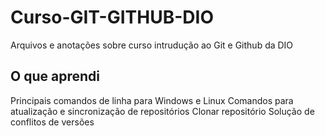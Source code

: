 # Curso-GIT-GITHUB-DIO
Arquivos e anotações sobre curso intrudução ao Git e Github da DIO
## O que aprendi
Principais comandos de linha para Windows e Linux
Comandos para atualização e sincronização de repositórios
Clonar repositório 
Solução de conflitos de versões
